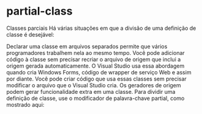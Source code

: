 # partial-class

Classes parciais
Há várias situações em que a divisão de uma definição de classe é desejável:

Declarar uma classe em arquivos separados permite que vários programadores trabalhem nela ao mesmo tempo.
Você pode adicionar código à classe sem precisar recriar o arquivo de origem que inclui a origem gerada automaticamente. O Visual Studio usa essa abordagem quando cria Windows Forms, código de wrapper de serviço Web e assim por diante. Você pode criar código que usa essas classes sem precisar modificar o arquivo que o Visual Studio cria.
Os geradores de origem podem gerar funcionalidade extra em uma classe.
Para dividir uma definição de classe, use o modificador de palavra-chave partial, como mostrado aqui: